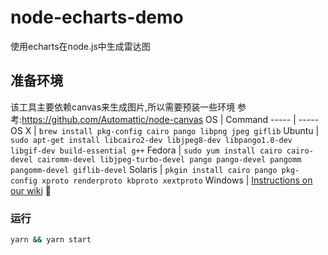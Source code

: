 # node-echarts-demo
使用echarts在node.js中生成雷达图

## 准备环境
该工具主要依赖canvas来生成图片,所以需要预装一些环境
参考:https://github.com/Automattic/node-canvas
OS | Command
----- | -----
OS X | `brew install pkg-config cairo pango libpng jpeg giflib`
Ubuntu | `sudo apt-get install libcairo2-dev libjpeg8-dev libpango1.0-dev libgif-dev build-essential g++`
Fedora | `sudo yum install cairo cairo-devel cairomm-devel libjpeg-turbo-devel pango pango-devel pangomm pangomm-devel giflib-devel`
Solaris | `pkgin install cairo pango pkg-config xproto renderproto kbproto xextproto`
Windows | [Instructions on our wiki](https://github.com/Automattic/node-canvas/wiki/Installation---Windows)

### 运行
```sh
yarn && yarn start
```